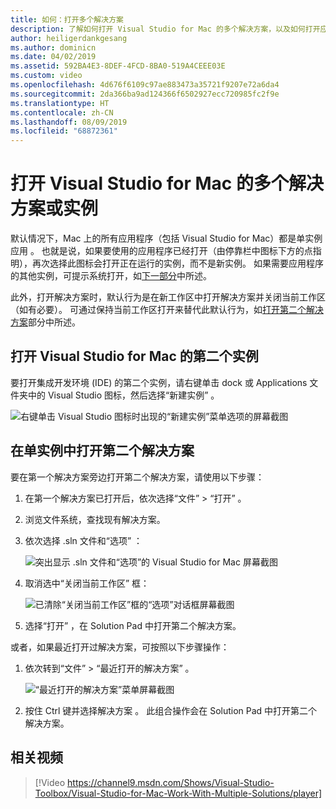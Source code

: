 ```yaml
---
title: 如何：打开多个解决方案
description: 了解如何打开 Visual Studio for Mac 的多个解决方案，以及如何打开应用程序的多个实例。
author: heiligerdankgesang
ms.author: dominicn
ms.date: 04/02/2019
ms.assetid: 592BA4E3-8DEF-4FCD-8BA0-519A4CEEE03E
ms.custom: video
ms.openlocfilehash: 4d676f6109c97ae883473a35721f9207e72a6da4
ms.sourcegitcommit: 2da366ba9ad124366f6502927ecc720985fc2f9e
ms.translationtype: HT
ms.contentlocale: zh-CN
ms.lasthandoff: 08/09/2019
ms.locfileid: "68872361"
---
```

# <a name="open-multiple-solutions-or-instances-of-visual-studio-for-mac"></a>打开 Visual Studio for Mac 的多个解决方案或实例

默认情况下，Mac 上的所有应用程序（包括 Visual Studio for Mac）都是单实例应用  。 也就是说，如果要使用的应用程序已经打开（由停靠栏中图标下方的点指明），再次选择此图标会打开正在运行的实例，而不是新实例。 如果需要应用程序的其他实例，可提示系统打开，如[下一部分](#open-a-second-instance-of-visual-studio-for-mac)中所述。

此外，打开解决方案时，默认行为是在新工作区中打开解决方案并关闭当前工作区（如有必要）。 可通过保持当前工作区打开来替代此默认行为，如[打开第二个解决方案](#open-a-second-solution-inside-a-single-instance)部分中所述。

## <a name="open-a-second-instance-of-visual-studio-for-mac"></a>打开 Visual Studio for Mac 的第二个实例

要打开集成开发环境 (IDE) 的第二个实例，请右键单击 dock 或 Applications 文件夹中的 Visual Studio 图标，然后选择“新建实例”   。

![右键单击 Visual Studio 图标时出现的“新建实例”菜单选项的屏幕截图](media/open-new-instance.png)

## <a name="open-a-second-solution-inside-a-single-instance"></a>在单实例中打开第二个解决方案

要在第一个解决方案旁边打开第二个解决方案，请使用以下步骤：

1. 在第一个解决方案已打开后，依次选择“文件”   > “打开”  。
2. 浏览文件系统，查找现有解决方案。
3. 依次选择 .sln  文件和“选项”  ：

    ![突出显示 .sln 文件和“选项”的 Visual Studio for Mac 屏幕截图](media/open-multiple-solutions-image3.png)

4. 取消选中“关闭当前工作区”  框：

    ![已清除“关闭当前工作区”框的“选项”对话框屏幕截图](media/open-multiple-solutions-image1.png)

5. 选择“打开”  ，在 Solution Pad 中打开第二个解决方案。

或者，如果最近打开过解决方案，可按照以下步骤操作：

1. 依次转到“文件” >   “最近打开的解决方案”  。

    ![“最近打开的解决方案”菜单屏幕截图](media/open-multiple-solutions-image2.png)

1. 按住 Ctrl 键并选择解决方案  。 此组合操作会在 Solution Pad 中打开第二个解决方案。

## <a name="related-video"></a>相关视频

> [!Video https://channel9.msdn.com/Shows/Visual-Studio-Toolbox/Visual-Studio-for-Mac-Work-With-Multiple-Solutions/player]
